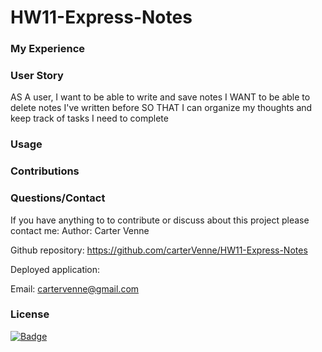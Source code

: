 # HW11-Express-Notes

### My Experience

### User Story
AS A user, I want to be able to write and save notes
I WANT to be able to delete notes I've written before
SO THAT I can organize my thoughts and keep track of tasks I need to complete

### Usage

### Contributions

### Questions/Contact
If you have anything to to contribute or discuss about this project please contact me:
Author: Carter Venne

Github repository: https://github.com/carterVenne/HW11-Express-Notes

Deployed application:

Email: cartervenne@gmail.com

### License
[![Badge](https://img.shields.io/badge/license-The%20Unlicense-green.svg)](https://opensource.org/licenses/Unlicense)